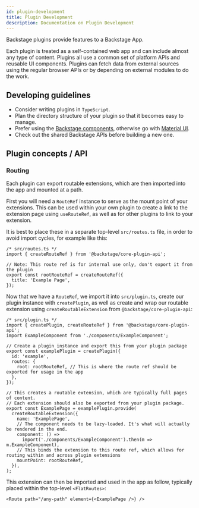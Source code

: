 ```yaml
---
id: plugin-development
title: Plugin Development
description: Documentation on Plugin Development
---
```


Backstage plugins provide features to a Backstage App.

Each plugin is treated as a self-contained web app and can include almost any
type of content. Plugins all use a common set of platform APIs and reusable UI
components. Plugins can fetch data from external sources using the regular
browser APIs or by depending on external modules to do the work.

## Developing guidelines

- Consider writing plugins in `TypeScript`.
- Plan the directory structure of your plugin so that it becomes easy to manage.
- Prefer using the [Backstage components](https://backstage.io/storybook),
  otherwise go with [Material UI](https://material-ui.com/).
- Check out the shared Backstage APIs before building a new one.

## Plugin concepts / API

### Routing

Each plugin can export routable extensions, which are then imported into the app
and mounted at a path.

First you will need a `RouteRef` instance to serve as the mount point of your
extensions. This can be used within your own plugin to create a link to the
extension page using `useRouteRef`, as well as for other plugins to link to your
extension.

It is best to place these in a separate top-level `src/routes.ts` file, in order
to avoid import cycles, for example like this:

```tsx
/* src/routes.ts */
import { createRouteRef } from '@backstage/core-plugin-api';

// Note: This route ref is for internal use only, don't export it from the plugin
export const rootRouteRef = createRouteRef({
  title: 'Example Page',
});
```

Now that we have a `RouteRef`, we import it into `src/plugin.ts`, create our
plugin instance with `createPlugin`, as well as create and wrap our routable
extension using `createRoutableExtension` from `@backstage/core-plugin-api`:

```tsx
/* src/plugin.ts */
import { createPlugin, createRouteRef } from '@backstage/core-plugin-api';
import ExampleComponent from './components/ExampleComponent';

// Create a plugin instance and export this from your plugin package
export const examplePlugin = createPlugin({
  id: 'example',
  routes: {
    root: rootRouteRef, // This is where the route ref should be exported for usage in the app
  },
});

// This creates a routable extension, which are typically full pages of content.
// Each extension should also be exported from your plugin package.
export const ExamplePage = examplePlugin.provide(
  createRoutableExtension({
    name: 'ExamplePage',
    // The component needs to be lazy-loaded. It's what will actually be rendered in the end.
    component: () =>
      import('./components/ExampleComponent').then(m => m.ExampleComponent),
    // This binds the extension to this route ref, which allows for routing within and across plugin extensions
    mountPoint: rootRouteRef,
  }),
);
```

This extension can then be imported and used in the app as follow, typically
placed within the top-level `<FlatRoutes>`:

```tsx
<Route path="/any-path" element={<ExamplePage />} />
```
